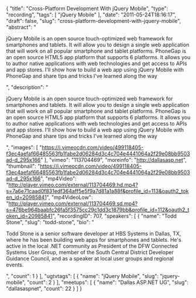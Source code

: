 {
  "title": "Cross-Platform Development With jQuery Mobile",
  "type": "recording",
  "tags": [
    "jQuery Mobile"
  ],
  "date": "2011-05-24T18:16:17",
  "draft": false,
  "slug": "cross-platform-development-with-jquery-mobile",
  "abstract": "<p>jQuery Mobile is an open source touch-optimized web framework for smartphones and tablets. It will allow you to design a single web application that will work on all popular smartphone and tablet platforms. PhoneGap is an open source HTML5 app platform that supports 6 platforms. It allows you to author native applications with web technologies and get access to APIs and app stores. I'll show how to build a web app using jQuery Mobile with PhoneGap and share tips and tricks I've learned along the way</p>",
  "description": "<p>jQuery Mobile is an open source touch-optimized web framework for smartphones and tablets. It will allow you to design a single web application that will work on all popular smartphone and tablet platforms. PhoneGap is an open source HTML5 app platform that supports 6 platforms. It allows you to author native applications with web technologies and get access to APIs and app stores. I'll show how to build a web app using jQuery Mobile with PhoneGap and share tips and tricks I've learned along the way</p>",
  "images": [
    "https://i.vimeocdn.com/video/499118405-f3ec4aefaf66485563fb1fabe2d06284d3c4c704e4441064a2f29e08bb9503ad-d_295x166"
  ],
  "vimeo": "113704469",
  "moreinfo": "http://dallasasp.net",
  "thumbnail": "https://i.vimeocdn.com/video/499118405-f3ec4aefaf66485563fb1fabe2d06284d3c4c704e4441064a2f29e08bb9503ad-d_295x166",
  "mp4Video": "http://player.vimeo.com/external/113704469.hd.mp4?s=7a6e71caad0f831edf364aff5e5f9a7d81a1a88f&profile_id=113&oauth2_token_id=20985841",
  "mp4VideoLow": "http://player.vimeo.com/external/113704469.sd.mp4?s=476be964baabfc26fa5f3575cc29c1dd3c1879bb&profile_id=112&oauth2_token_id=20985841",
  "recordingID": 707,
  "speakers": [
    {
      "name": "Todd Stone",
      "slug": "todd-stone",
      "bio": "<p>Todd Stone is a senior software developer at HBS Systems in Dallas, TX, where he has been building web apps for smartphones and tablets. He's active in the local .NET community as President of the DFW Connected Systems User Group, member of the South Central District Developer Guidance Council, and as a speaker at local user groups and regional events.</p>",
      "count": 1
    }
  ],
  "ugtvtags": [
    {
      "name": "jQuery Mobile",
      "slug": "jquery-mobile",
      "count": 2
    }
  ],
  "meetups": [
    {
      "name": "Dallas ASP.NET UG",
      "slug": "dallasaspnet",
      "count": 22
    }
  ]
}